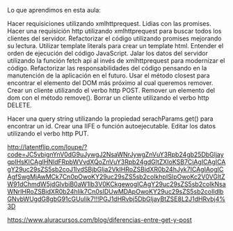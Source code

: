 Lo que aprendimos en esta aula:

Hacer requisiciones utilizando xmlhttprequest.
Lidias con las promises.
Hacer una requisición http utilizando xmlhttprequest para buscar todos los clientes del servidor.
Refactorizar el código utilizando promises mejorando su lectura.
Utilizar template literals para crear un template html.
Entender el orden de ejecución del código JavaScript.
Jalar los datos del servidor utilizando la función fetch api al invés de xmlhttprequest para modernizar el código.
Refactorizar las responsabilidades del código pensando en la manutención de la aplicación en el futuro.
Usar el método closest para encontrar el elemento del DOM más próximo al cual queremos remover.
Crear un cliente utilizando el verbo http POST.
Remover un elemento del dom con el método remove().
Borrar un cliente utilizando el verbo http DELETE.

Hacer una query string utilizando la propiedad serachParams.get() para encontrar un id.
Crear una IIFE o función autoejecutable.
Editar los datos utilizando el verbo http PUT.

http://latentflip.com/loupe/?code=JC5vbignYnV0dG9uJywgJ2NsaWNrJywgZnVuY3Rpb24gb25DbGljaygpIHsKICAgIHNldFRpbWVvdXQoZnVuY3Rpb24gdGltZXIoKSB7CiAgICAgICAgY29uc29sZS5sb2coJ1lvdSBjbGlja2VkIHRoZSBidXR0b24hJyk7ICAgIAogICAgfSwgMjAwMCk7Cn0pOwoKY29uc29sZS5sb2coIkhpISIpOwoKc2V0VGltZW91dChmdW5jdGlvbiB0aW1lb3V0KCkgewogICAgY29uc29sZS5sb2coIkNsaWNrIHRoZSBidXR0b24hIik7Cn0sIDUwMDApOwoKY29uc29sZS5sb2coIldlbGNvbWUgdG8gbG91cGUuIik7!!!PGJ1dHRvbj5DbGljayBtZSE8L2J1dHRvbj4%3D

https://www.aluracursos.com/blog/diferencias-entre-get-y-post 